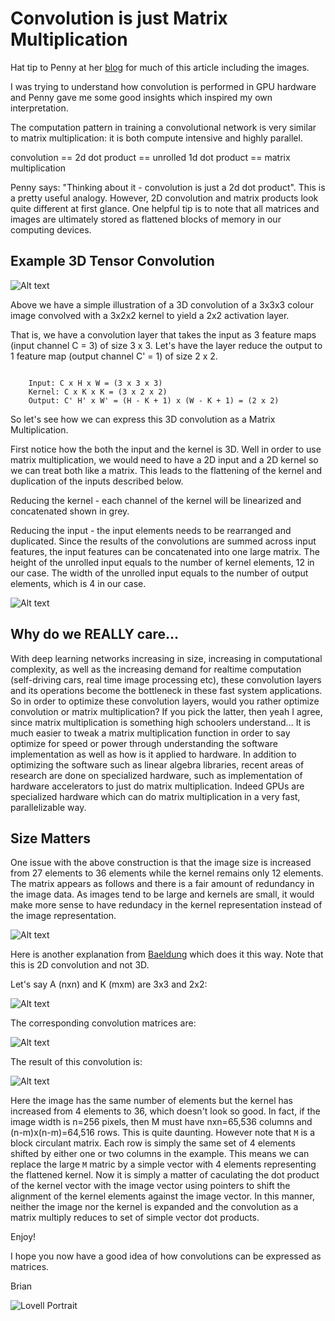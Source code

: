 # Convolution is just Matrix Multiplication

Hat tip to Penny at her [blog](https://penny-xu.github.io/blog/convolution-is-matrixmultiplication) for much of this article including the images. 

I was trying to understand how convolution is performed in GPU hardware and Penny gave me some good insights which inspired my own interpretation. 

The computation pattern in training a convolutional network is very similar to matrix multiplication: it is both compute intensive and highly parallel.

convolution == 2d dot product == unrolled 1d dot product == matrix multiplication

Penny says: "Thinking about it - convolution is just a 2d dot product".  This is a pretty useful analogy. However, 2D convolution and matrix products look quite different at first glance. One helpful tip is to note that all matrices and images are ultimately stored as flattened blocks of memory in our computing devices. 

## Example 3D Tensor Convolution

![Alt text](/images/conv.jpg)

Above we have a simple illustration of a 3D convolution of a 3x3x3 colour image convolved with a 3x2x2 kernel to yield a 2x2 activation layer.

That is, we have a convolution layer that takes the input as 3 feature maps (input channel C = 3) of size 3 x 3. Let's have the layer reduce the output to 1 feature map (output channel C' = 1) of size 2 x 2.

```console

    Input: C x H x W = (3 x 3 x 3)
    Kernel: C x K x K = (3 x 2 x 2)
    Output: C' H' x W' = (H - K + 1) x (W - K + 1) = (2 x 2)

```
So let's see how we can express this 3D convolution as a Matrix Multiplication. 

First notice how the both the input and the kernel is 3D. Well in order to use matrix multiplication, we would need to have a 2D input and a 2D kernel so we can treat both like a matrix. This leads to the flattening of the kernel and duplication of the inputs described below.

Reducing the kernel - each channel of the kernel will be linearized and concatenated shown in grey.

Reducing the input - the input elements needs to be rearranged and duplicated. Since the results of the convolutions are summed across input features, the input features can be concatenated into one large matrix. The height of the unrolled input equals to the number of kernel elements, 12 in our case. The width of the unrolled input equals to the number of output elements, which is 4 in our case.

![Alt text](/images/demo-9af80b0afedfed875b486a194dbd3211.gif)

## Why do we REALLY care...

With deep learning networks increasing in size, increasing in computational complexity, as well as the increasing demand for realtime computation (self-driving cars, real time image processing etc), these convolution layers and its operations become the bottleneck in these fast system applications. So in order to optimize these convolution layers, would you rather optimize convolution or matrix multiplication? If you pick the latter, then yeah I agree, since matrix multiplication is something high schoolers understand... It is much easier to tweak a matrix multiplication function in order to say optimize for speed or power through understanding the software implementation as well as how is it applied to hardware. In addition to optimizing the software such as linear algebra libraries, recent areas of research are done on specialized hardware, such as implementation of hardware accelerators to just do matrix multiplication. Indeed GPUs are specialized hardware which can do matrix multiplication in a very fast, parallelizable way.

## Size Matters

One issue with the above construction is that the image size is increased from 27 elements to 36 elements while the kernel remains only 12 elements. The matrix appears as follows and there is a fair amount of redundancy in the image data.  As images tend to be large and kernels are small, it would make more sense to have redundacy in the kernel representation instead of the image representation.

![Alt text](/images/image-25.png)

Here is another explanation from [Baeldung](https://www.baeldung.com/cs/convolution-matrix-multiplication) which does it this way. Note that this is 2D convolution and not 3D.

Let's say A (nxn) and K (mxm) are 3x3 and 2x2: 

![Alt text](/images/image-26.png)

The corresponding convolution matrices are:

![Alt text](/images/image-27.png)

The result of this convolution is:

![Alt text](/images/image-28.png)


Here the image has the same number of elements but the kernel has increased from 4 elements to 36, which doesn't look so good. In fact, if the image width is n=256 pixels, then M must have nxn=65,536 columns and (n-m)x(n-m)=64,516 rows. This is quite daunting. However note that `M` is a block circulant matrix. Each row is simply the same set of 4 elements shifted by either one or two columns in the example. This means we can replace the large `M` matric by a simple vector with 4 elements representing the flattened kernel. Now it is simply a matter of caculating the dot product of the kernel vector with the image vector using pointers to shift the alignment of the kernel elements against the image vector.  In this manner, neither the image nor the kernel is expanded and the convolution as a matrix multiply reduces to set of simple vector dot products. 

Enjoy!

I hope you now have a good idea of how convolutions can be expressed as matrices. 

Brian

![Lovell Portrait](/images/Lovell_portrait_small.jpg "Brian Lovell")

<!-- Put Javascript here! -->

<script src="/assets/scripts/copyCode.js" async> </script>